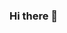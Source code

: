 ### Hi there 👋

<!--

Here are some ideas to get you started:

- 🔭 I’m currently working on building my skill in Data Analytics
- 🌱 I’m currently learning Data Analyses in 30days of learning
- 👯 I’m looking to collaborate on Collaborate on Everything Data Analyses Project and Canva Design 
- 🤔 I’m looking for help with breaking down technical concept
- 💬 Ask me about my learning journey
- 📫 How to reach me: Twitter.com/fadamakay, 
- 😄 Pronouns: (HE/HIM/HIS)
- ⚡ Fun fact: like Deligent and going to new places.
-->
